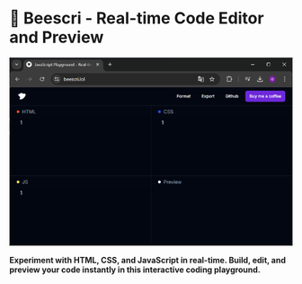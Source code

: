 # 🐝 Beescri - Real-time Code Editor and Preview

![showcase img](./.github/assets/showcase.png)

**Experiment with HTML, CSS, and JavaScript in real-time. Build, edit, and preview your code instantly in this interactive coding playground.**
